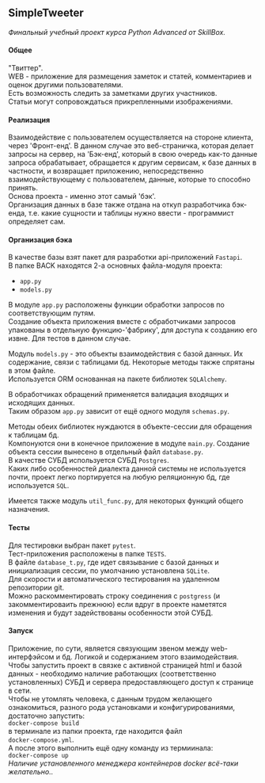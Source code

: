 ## SimpleTweeter

*Финальный учебный проект курса Python Advanced от SkillBox.*

#### Общее 
"Твиттер". \
WEB - приложение для размещения заметок и статей, комментариев и оценок другими пользователями. \
Есть возможность следить за заметками других участников. \
Статьи могут сопровождаться прикрепленными изображениями.

#### Реализация
Взаимодействие с пользователем осуществляется на стороне клиента, через 'Фронт-енд'. В данном случае это веб-страничка, которая делает запросы на сервер, на 'Бэк-енд',  который в свою очередь как-то данные запроса обрабатывает, обращается к другим сервисам, к базе данных в частности, и возвращает приложению, непосредственно взаимодействующему с пользователем, данные, которые то способно принять.\
Основа проекта - именно этот самый 'бэк'.\
Организация данных в базе также отдана на откуп разработчика бэк-енда, т.е. какие сущности и таблицы нужно ввести - программист определяет сам.

#### Организация бэка
В качестве базы взят пакет для разработки api-приложений ```Fastapi```.\
В папке BACK находятся 2-а основных файла-модуля проекта:
 - ```app.py```
 - ```models.py```

В модуле ```app.py``` расположены функции обработки запросов по соответствующим путям.\
Создание объекта приложения вместе с обработчиками запросов упакованы в отдельную функцию-'фабрику', для доступа к созданию его извне. Для тестов в данном случае.

Модуль ```models.py``` - это объекты взаимодействия с базой данных. Их содержание, связи с таблицами бд. Некоторые методы также спрятаны в этом файле.\
Используется ORM основанная на пакете библиотек ```SQLAlchemy```. 

В обработчиках обращений применяется валидация входящих и исходящих данных.\
Таким образом ```app.py``` зависит от ещё одного модуля ```schemas.py```.

Методы обеих библиотек нуждаются в объекте-сессии для обращения к таблицам бд.\
Компонуются они в конечное приложение в модуле ```main.py```.
Создание объекта сессии вынесено в отдельный файл ```database.py```. \
В качестве СУБД используется СУБД ```Postgres```.\
Каких либо особенностей диалекта данной системы не используется почти, проект легко портируется на любую реляционную бд, где используется ```SQL```.

Имеется также модуль ```util_func.py```, для некоторых функций общего назначения.

#### Тесты
Для тестировки выбран пакет ```pytest```.\
Тест-приложения расположены в папке ```TESTS```.\
В файле ```database_t.py```, где идет связывание с базой данных и инициализация сессии, по умолчанию установлена ```SQLite```.\
Для скорости и автоматического тестирования на удаленном репозитории git.\
Можно раскомментировать строку соединения с ```postgress``` (и закомментироваить прежнюю) если вдруг в проекте наметятся изменения и будут задействованы особенности этой СУБД.

#### Запуск
Приложение, по сути, является связующим звеном между web-интерфэйсом и бд. Логикой и содержанием этого взаимодействия.\
Чтобы запустить проект в связке с активной страницей html и базой данных - необходимо наличие работающих (соответственно установленных) СУБД и сервера предоставляющего доступ к странице в сети.\
Чтобы не утомлять человека, с данным трудом желающего ознакомиться, разного рода установками и конфигурированиями, достаточно запустить:\
```docker-compose build```\
в терминале из папки проекта, где находится файл\
```docker-compose.yml```.\
А после этого выполнить ещё одну команду из термиинала:\
```docker-compose up```\
*Наличие установленного менеджера контейнеров docker всё-таки желательно..*